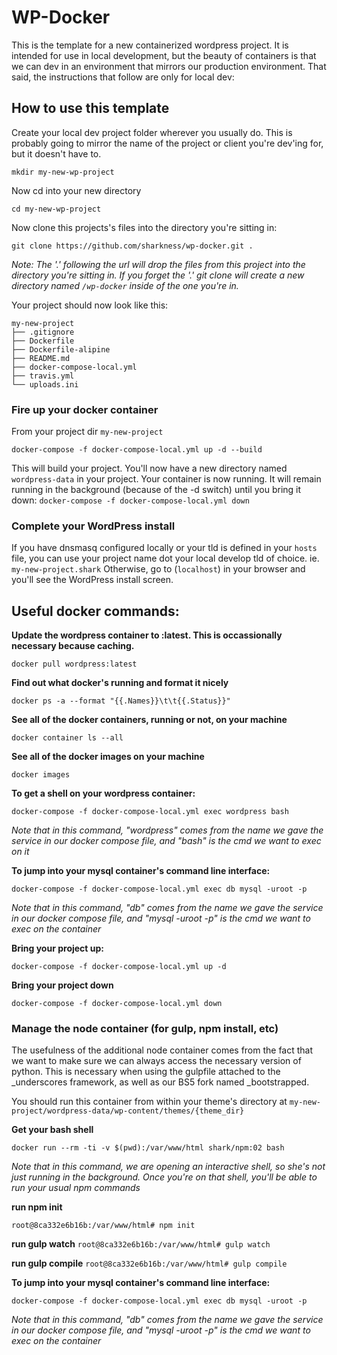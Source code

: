 # WP-Docker
This is the template for a new containerized wordpress project. It is intended for use in local development, but the beauty of containers is that we can dev in an environment that mirrors our production environment. That said, the instructions that follow are only for local dev:

## How to use this template

Create your local dev project folder wherever you usually do. This is probably going to mirror the name of the project or client you're dev'ing for, but it doesn't have to.

`mkdir my-new-wp-project`

Now cd into your new directory

`cd my-new-wp-project`

Now clone this projects's files into the directory you're sitting in:

`git clone https://github.com/sharkness/wp-docker.git .`

*Note: The '.' following the url will drop the files from this project into the directory you're sitting in. If you forget the '.' git clone will create a new directory named `/wp-docker` inside of the one you're in.*

Your project should now look like this:

```
my-new-project
├── .gitignore
├── Dockerfile
├── Dockerfile-alipine
├── README.md
├── docker-compose-local.yml
├── travis.yml
└── uploads.ini
```

### Fire up your docker container

From your project dir `my-new-project`

`docker-compose -f docker-compose-local.yml up -d --build`

This will build your project. You'll now have a new directory named `wordpress-data` in your project. Your container is now running. It will remain running in the background (because of the -d switch) until you bring it down: `docker-compose -f docker-compose-local.yml down`

### Complete your WordPress install
If you have dnsmasq configured locally or your tld is defined in your `hosts` file, you can use your project name dot your local develop tld of choice. ie. `my-new-project.shark`  Otherwise, go to (`localhost`) in your browser and you'll see the WordPress install screen.

## Useful docker commands:

**Update the wordpress container to :latest. This is occassionally necessary because caching.**

`docker pull wordpress:latest`

**Find out what docker's running and format it nicely**

`docker ps -a --format "{{.Names}}\t\t{{.Status}}"`

**See all of the docker containers, running or not, on your machine**

`docker container ls --all`

**See all of the docker images on your machine**

`docker images`

**To get a shell on your wordpress container:**

`docker-compose -f docker-compose-local.yml exec wordpress bash`

*Note that in this command, "wordpress" comes from the name we gave the service in our docker compose file, and "bash" is the cmd we want to exec on it*

**To jump into your mysql container's command line interface:**

`docker-compose -f docker-compose-local.yml exec db mysql -uroot -p`

*Note that in this command, "db" comes from the name we gave the service in our docker compose file, and "mysql -uroot -p" is the cmd we want to exec on the container*

**Bring your project up:**

`docker-compose -f docker-compose-local.yml up -d`

**Bring your project down**

`docker-compose -f docker-compose-local.yml down`

### Manage the node container (for gulp, npm install, etc)

The usefulness of the additional node container comes from the fact that we want to make sure we can always access the necessary version of python. This is necessary when using the gulpfile attached to the _underscores framework, as well as our BS5 fork named _bootstrapped. 

You should run this container from within your theme's directory at `my-new-project/wordpress-data/wp-content/themes/{theme_dir}`

**Get your bash shell**

`docker run --rm -ti -v $(pwd):/var/www/html shark/npm:02 bash`

*Note that in this command, we are opening an interactive shell, so she's not just running in the background. Once you're on that shell, you'll be able to run your usual npm <whatever> commands* 

**run npm init**

`root@8ca332e6b16b:/var/www/html# npm init`

**run gulp watch**
`root@8ca332e6b16b:/var/www/html# gulp watch`

**run gulp compile**
`root@8ca332e6b16b:/var/www/html# gulp compile`

**To jump into your mysql container's command line interface:**

`docker-compose -f docker-compose-local.yml exec db mysql -uroot -p`

*Note that in this command, "db" comes from the name we gave the service in our docker compose file, and "mysql -uroot -p" is the cmd we want to exec on the container*